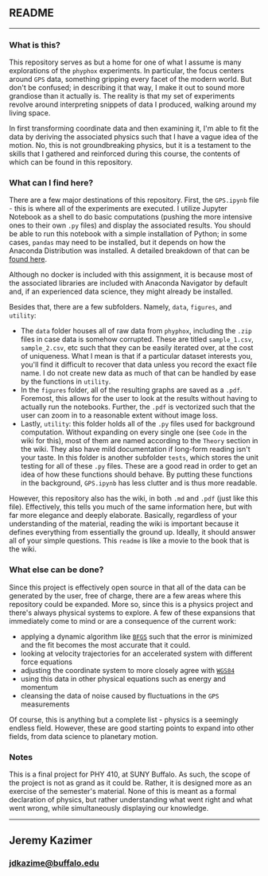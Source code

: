 ## README

***

### What is this?

This repository serves as but a home for one of what I assume is many explorations of the `phyphox` experiments.  In particular, the focus centers around `GPS` data, something gripping every facet of the modern world.  But don't be confused; in describing it that way, I make it out to sound more grandiose than it actually is.  The reality is that my set of experiments revolve around interpreting snippets of data I produced, walking around my living space.  

In first transforming coordinate data and then examining it, I'm able to fit the data by deriving the associated physics such that I have a vague idea of the motion.  No, this is not groundbreaking physics, but it is a testament to the skills that I gathered and reinforced during this course, the contents of which can be found in this repository.  



### What can I find here?

There are a few major destinations of this repository.  First, the `GPS.ipynb` file - this is where all of the experiments are executed.  I utilize Jupyter Notebook as a shell to do basic computations (pushing the more intensive ones to their own `.py` files) and display the associated results.  You should be able to run this notebook with a simple installation of Python; in some cases, `pandas` may need to be installed, but it depends on how the Anaconda Distribution was installed.  A detailed breakdown of that can be [found here](https://pandas.pydata.org/pandas-docs/stable/getting_started/install.html).  

Although no docker is included with this assignment, it is because most of the associated libraries are included with Anaconda Navigator by default and, if an experienced data science, they might already be installed.

Besides that, there are a few subfolders.  Namely, `data`, `figures`, and `utility`:

* The `data` folder houses all of raw data from `phyphox`, including the `.zip` files in case data is somehow corrupted.  These are titled `sample_1.csv`, `sample_2.csv`, etc such that they can be easily iterated over, at the cost of uniqueness.  What I mean is that if a particular dataset interests you, you'll find it difficult to recover that data unless you record the exact file name.  I do not create new data as much of that can be handled by ease by the functions in `utility`.  
* In the `figures` folder, all of the resulting graphs are saved as a `.pdf`.  Foremost, this allows for the user to look at the results without having to actually run the notebooks.  Further, the `.pdf` is vectorized such that the user can zoom in to a reasonable extent without image loss.   
* Lastly, `utility`:  this folder holds all of the `.py` files used for background computation.  Without expanding on every single one (see `Code` in the wiki for this), most of them are named according to the `Theory` section in the wiki.  They also have mild documentation if long-form reading isn't your taste.   In this folder is another subfolder `tests`, which stores the unit testing for all of these `.py` files.  These are a good read in order to get an idea of how these functions should behave.  By putting these functions in the background, `GPS.ipynb` has less clutter and is thus more readable.  

However, this repository also has the wiki, in both `.md` and `.pdf` (just like this file).  Effectively, this tells you much of the same information here, but with far more elegance and deeply elaborate.  Basically, regardless of your understanding of the material, reading the wiki is important because it defines everything from essentially the ground up.  Ideally, it should answer all of your simple questions.  This `readme` is like a movie to the book that is the wiki.  



### What else can be done?

Since this project is effectively open source in that all of the data can be generated by the user, free of charge, there are a few areas where this repository could be expanded.  More so, since this is a physics project and there's always physical systems to explore.  A few of these expansions that immediately come to mind or are a consequence of the current work:

* applying a dynamic algorithm like [`BFGS`](https://en.wikipedia.org/wiki/Broyden%E2%80%93Fletcher%E2%80%93Goldfarb%E2%80%93Shanno_algorithm) such that the error is minimized and the fit becomes the most accurate that it could.
* looking at velocity trajectories for an accelerated system with different force equations
* adjusting the coordinate system to more closely agree with [`WGS84`](https://confluence.qps.nl/qinsy/latest/en/world-geodetic-system-1984-wgs84-182618391.html) 
* using this data in other physical equations such as energy and momentum
* cleansing the data of noise caused by fluctuations in the `GPS` measurements

Of course, this is anything but a complete list - physics is a seemingly endless field.  However, these are good starting points to expand into other fields, from data science to planetary motion.



### Notes

This is a final project for PHY 410, at SUNY Buffalo.  As such, the scope of the project is not as grand as it could be.  Rather, it is designed more as an exercise of the semester's material.  None of this is meant as a formal declaration of physics, but rather understanding what went right and what went wrong, while simultaneously displaying our knowledge.

***

## Jeremy Kazimer

### jdkazime@buffalo.edu

